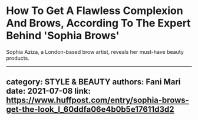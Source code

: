# How To Get A Flawless Complexion And Brows, According To The Expert Behind 'Sophia Brows'

Sophia Aziza, a London-based brow artist, reveals her must-have beauty products.

---
category: STYLE & BEAUTY
authors: Fani Mari
date: 2021-07-08
link: https://www.huffpost.com/entry/sophia-brows-get-the-look_l_60ddfa06e4b0b5e17611d3d2
---
